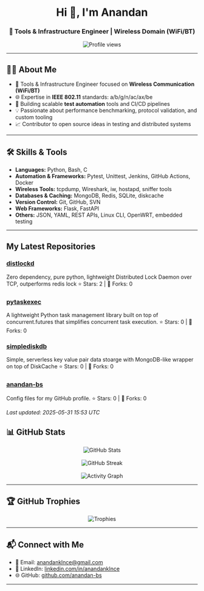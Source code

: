 <h1 align="center">Hi 👋, I'm Anandan</h1>
<h3 align="center">🔧 Tools & Infrastructure Engineer | Wireless Domain (WiFi/BT)</h3>

<p align="center">
  <img src="https://komarev.com/ghpvc/?username=anandan-bs&label=Profile%20views&color=0e75b6&style=flat" alt="Profile views" />
</p>

---

## 🧑‍💻 About Me

- 🔬 Tools & Infrastructure Engineer focused on **Wireless Communication (WiFi/BT)**
- 🌐 Expertise in **IEEE 802.11** standards: a/b/g/n/ac/ax/be
- 🧪 Building scalable **test automation** tools and CI/CD pipelines
- 💡 Passionate about performance benchmarking, protocol validation, and custom tooling
- 📈 Contributor to open source ideas in testing and distributed systems

---

## 🛠️ Skills & Tools

- **Languages:** Python, Bash, C
- **Automation & Frameworks:** Pytest, Unittest, Jenkins, GitHub Actions, Docker
- **Wireless Tools:** tcpdump, Wireshark, iw, hostapd, sniffer tools
- **Databases & Caching:** MongoDB, Redis, SQLite, diskcache
- **Version Control:** Git, GitHub, SVN
- **Web Frameworks:** Flask, FastAPI
- **Others:** JSON, YAML, REST APIs, Linux CLI, OpenWRT, embedded testing

---

## My Latest Repositories

### [distlockd](https://github.com/anandan-bs/distlockd)
Zero dependency, pure python, lightweight Distributed Lock Daemon over TCP, outperforms redis lock
⭐ Stars: 2 | 🍴 Forks: 0

### [pytaskexec](https://github.com/anandan-bs/pytaskexec)
A lightweight Python task management library built on top of concurrent.futures that simplifies concurrent task execution.
⭐ Stars: 0 | 🍴 Forks: 0

### [simplediskdb](https://github.com/anandan-bs/simplediskdb)
Simple, serverless key value pair data stoarge with MongoDB-like wrapper on top of DiskCache
⭐ Stars: 0 | 🍴 Forks: 0

### [anandan-bs](https://github.com/anandan-bs/anandan-bs)
Config files for my GitHub profile.
⭐ Stars: 0 | 🍴 Forks: 0


*Last updated: 2025-05-31 15:53 UTC*
## 📊 GitHub Stats

<p align="center">
  <img src="https://github-readme-stats.vercel.app/api?username=anandan-bs&show_icons=true&theme=default&hide_title=true" alt="GitHub Stats" />
  <br><br>
  <img src="https://github-readme-streak-stats.herokuapp.com/?user=anandan-bs&theme=default" alt="GitHub Streak" />
  <br><br>
  <img src="https://github-readme-activity-graph.cyclic.app/graph?username=anandan-bs&theme=default" alt="Activity Graph" />
</p>

---

## 🏆 GitHub Trophies

<p align="center">
  <img src="https://github-profile-trophy.vercel.app/?username=anandan-bs&theme=flat&no-frame=true&column=7" alt="Trophies" />
</p>

---

## 📬 Connect with Me

- 📧 Email: [anandanklnce@gmail.com](mailto:anandanklnce@gmail.com)  
- 💼 LinkedIn: [linkedin.com/in/anandanklnce](https://linkedin.com/in/anandankl)  
- 🌐 GitHub: [github.com/anandan-bs](https://github.com/anandan-bs)

---

